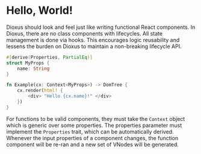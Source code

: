 # Hello, World!

Dioxus should look and feel just like writing functional React components. In Dioxus, there are no class components with lifecycles. All state management is done via hooks. This encourages logic reusability and lessens the burden on Dioxus to maintain a non-breaking lifecycle API.

```rust
#[derive(Properties, PartialEq)]
struct MyProps {
    name: String
}

fn Example(cx: Context<MyProps>) -> DomTree {
    cx.render(html! {
        <div> "Hello {cx.name}!" </div>
    })
}
```

For functions to be valid components, they must take the `Context` object which is generic over some properties. The properties parameter must implement the `Properties` trait, which can be automatically derived. Whenever the input properties of a component changes, the function component will be re-ran and a new set of VNodes will be generated.
